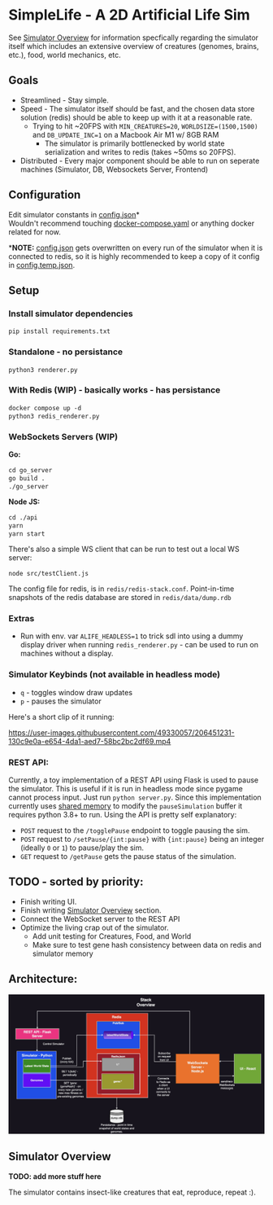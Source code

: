 # SimpleLife - A 2D Artificial Life Sim
See [Simulator Overview](#simulator-overview) for information specfically regarding
the simulator itself which includes an extensive overview of creatures (genomes, brains, etc.), food, world mechanics, etc.

## Goals
- Streamlined - Stay simple.
- Speed - The simulator itself should be fast, and the chosen data store solution (redis) should be able to keep up with it at a reasonable rate. 
  - Trying to hit ~20FPS with `MIN_CREATURES=20`, `WORLDSIZE=(1500,1500)` and `DB_UPDATE_INC=1` on a Macbook Air M1 w/ 8GB RAM
    - The simulator is primarily bottlenecked by world state serialization and writes to redis (takes ~50ms so 20FPS). 
- Distributed - Every major component should be able to run on seperate machines (Simulator, DB, Websockets Server, Frontend)

## Configuration
Edit simulator constants in [config.json](./config.json)\*\
Wouldn't recommend touching [docker-compose.yaml](./docker-compose.yaml) or anything
docker related for now.

\***NOTE:** [config.json](./config.json) gets overwritten on every run of the simulator 
when it is connected to redis, so it is highly recommended to keep a copy of it config in [config.temp.json](./config.json).
## Setup 
### Install simulator dependencies
```
pip install requirements.txt
```
### Standalone - no persistance
```
python3 renderer.py
```
### With Redis (**WIP**) - basically works - has persistance
```
docker compose up -d
python3 redis_renderer.py
```
### WebSockets Servers (WIP)
**Go:**
```
cd go_server
go build .
./go_server 
```

**Node JS:**
  ```
  cd ./api
  yarn
  yarn start
  ```
  There's also a simple WS client that can be run to test out a local WS server:
  ```
  node src/testClient.js
``` 

The config file for redis, is in `redis/redis-stack.conf`. Point-in-time snapshots of the redis database are stored in `redis/data/dump.rdb`
### Extras
- Run with env. var `ALIFE_HEADLESS=1` to trick sdl into using a dummy display driver when running `redis_renderer.py` - can be used to 
run on machines without a display.
### Simulator Keybinds (not available in headless mode)
- `q` - toggles window draw updates
- `p`  - pauses the simulator 

Here's a short clip of it running:

https://user-images.githubusercontent.com/49330057/206451231-130c9e0a-e654-4da1-aed7-58bc2bc2df69.mp4


### REST API:
Currently, a toy implementation of a REST API using Flask is used to pause the simulator. This is useful if it is run in 
headless mode since pygame cannot process input. Just run `python server.py`. Since this implementation currently uses [shared memory](https://docs.python.org/3/library/multiprocessing.shared_memory.html) to modify the `pauseSimulation` buffer it requires python 3.8+ to run.
Using the API is pretty self explanatory: 
- `POST` request to the `/togglePause` endpoint to toggle pausing the sim.
- `POST` request to `/setPause/{int:pause}` with `{int:pause}` being an integer (ideally `0` or `1`) to pause/play the sim.
- `GET`  request to `/getPause` gets the pause status of the simulation.

## TODO - sorted by priority:
- Finish writing UI.
- Finish writing [Simulator Overview](#simulator-overview) section.
- Connect the WebSocket server to the REST API
- Optimize the living crap out of the simulator.
  - Add unit testing for Creatures, Food, and World
  - Make sure to test gene hash consistency between data on redis and simulator memory

## <a name="arch"></a> Architecture:
![architecture](./imgs/architecture.png)

## <a name="sim-overview"></a> Simulator Overview
**TODO: add more stuff here**

The simulator contains insect-like creatures that eat, reproduce, repeat :).
